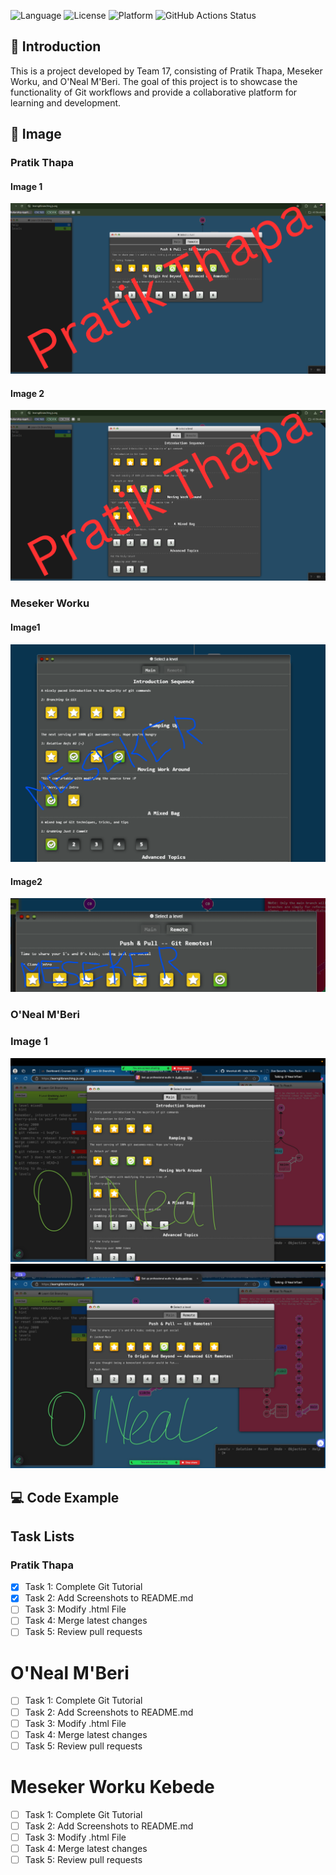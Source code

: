 ![Language](https://img.shields.io/badge/Language-Python-blue)
![License](https://img.shields.io/badge/License-MIT-green)
![Platform](https://img.shields.io/badge/Platform-Linux-yellow)
![GitHub Actions Status](https://github.com/ncsugroup17/p1/actions/workflows/python-tests.yml/badge.svg)

## 📝 Introduction
This is a project developed by Team 17, consisting of Pratik Thapa, Meseker Worku, and O'Neal M'Beri. The goal of this project is to showcase the functionality of Git workflows and provide a collaborative platform for learning and development.

## 📸 Image
### Pratik Thapa 
#### Image 1
![Pratik Thapa Image 1](images/ThapaPratik1.png)

#### Image 2
![Pratik Thapa Image 1](images/ThapaPratik2.png)

### Meseker Worku
#### Image1
![alt text](images/mworkuk.png)

#### Image2
![alt text](images/mworkuk-1.png)


### O'Neal M'Beri
### Image 1
![O'Neal M'Beri Image 1](images/ocmberi1.jpg)
![O'Neal M'Beri Image 2](images/ocmberi2.jpg)

## 💻 Code Example

## Task Lists

### Pratik Thapa
- [X] Task 1: Complete Git Tutorial
- [X] Task 2: Add Screenshots to README.md
- [ ] Task 3: Modify .html File
- [ ] Task 4: Merge latest changes
- [ ] Task 5: Review pull requests

# O'Neal M'Beri
- [ ] Task 1: Complete Git Tutorial
- [ ] Task 2: Add Screenshots to README.md
- [ ] Task 3: Modify .html File
- [ ] Task 4: Merge latest changes
- [ ] Task 5: Review pull requests

# Meseker Worku Kebede
- [ ] Task 1: Complete Git Tutorial
- [ ] Task 2: Add Screenshots to README.md
- [ ] Task 3: Modify .html File
- [ ] Task 4: Merge latest changes
- [ ] Task 5: Review pull requests
